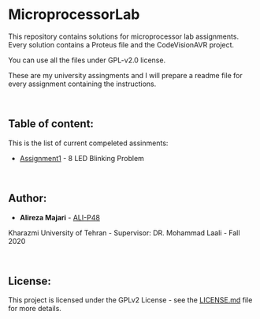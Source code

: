 # MicroprocessorLab
This repository contains solutions for microprocessor lab assignments. Every solution contains a Proteus file and the CodeVisionAVR project.

You can use all the files under GPL-v2.0 license.

These are my university assingments and I will prepare a readme file for every assignment containing the instructions.


‌
## Table of content:
This is the list of current compeleted assinments:
* [Assignment1](https://github.com/ALI-P48/MicroprocessorLab/blob/main/Assignment1-LEDs/) - 8 LED Blinking Problem


‌
## Author:

* **Alireza Majari** - [ALI-P48](https://github.com/ALI-P48)

Kharazmi University of Tehran - Supervisor: DR. Mohammad Laali - Fall 2020


‌
## License:

This project is licensed under the GPLv2 License - see the [LICENSE.md](https://github.com/ALI-P48/MicroprocessorLab/blob/main/LICENSE) file for more details.
